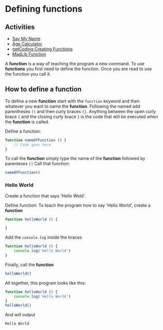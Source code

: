 # Defining functions

## Activities

- [Say My Name](https://github.com/danleavitt0/codecamp-examples/tree/master/objects/examples/socialMediaPosts)
- [Age Calculator](https://github.com/danleavitt0/codecamp-examples/tree/master/definingFunctions/examples/sayMyName)
- [getCoding Creating Functions](https://github.com/danleavitt0/codecamp-examples/tree/master/definingFunctions/examples/spacemanFunctions)
- [MadLib Function](https://github.com/danleavitt0/codecamp-examples/tree/master/definingFunctions/examples/madLibFunction)


A **function** is a way of teaching the program a new command. To use **functions** you first need to define the function.
Once you are read to use the function you call it.

## How to define a function

To define a new **function** start with the `function` keyword and then whatever you want to name the **function**.
Following the named add parentheses `()` and then curly braces `{}`. Anything between the open curly brace `{`
and the closing curly brace `}` is the code that will be executed when the **function** is called.

Define a function:
```js
function nameOfFunction () {
	// Code goes here
}
```
To call the **function** simply type the name of the **function** followed by parenteses `()`
Call that function:
```js
nameOfFunction()
```
### Hello World

Create a function that says 'Hello Wold'.

Define function:
To teach the program how to say 'Hello World', create a **function**
```js
function helloWorld () {

}
```

Add the `console.log` inside the braces
```js
function helloWorld () {
	console.log('Hello World')
}
```

Finally, call the **function**

```js
helloWorld()
```

All together, this program looks like this:
```js
function helloWorld () {
	console.log('Hello World')
}
helloWorld()
```
And will output
```
Hello World
```
